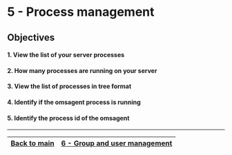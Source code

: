 # 5 - Process management

## Objectives

#### 1. View the list of your server processes
#### 2. How many processes are running on your server
#### 3. View the list of processes in tree format
#### 4. Identify if the omsagent process is running
#### 5. Identify the process id of the omsagent

---
[Back to main](../README.md)| [6 - Group and user management](../challenges/lab-groups-and-users.md)
:----- |:---- |
